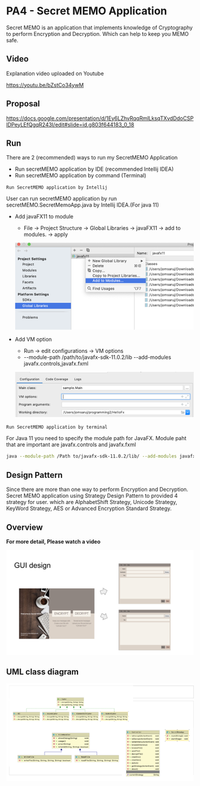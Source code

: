 # PA4 - Secret MEMO Application

Secret MEMO is an application that implements knowledge of Cryptography to perform Encryption and Decryption. Which can help to keep you MEMO safe.

## Video 
Explanation video uploaded on Youtube

https://youtu.be/bZstCo34ywM

## Proposal

https://docs.google.com/presentation/d/1Ey6LZhvRqqRmlLksqTXvdDdoCSPlDPeyLEfQgqR243I/edit#slide=id.g803f644183_0_18

## Run

There are 2 (recommended) ways to run my SecretMEMO Application
* Run secretMEMO application by IDE (recommended Intellij IDEA)
* Run secretMEMO application by command (Terminal)

`Run SecretMEMO application by Intellij`

User can run secretMEMO application by run secretMEMO.SecretMemoApp.java by Intellij IDEA.(For java 11)

* Add javaFX11 to module
    - File -> Project Structure -> Global Libraries -> javaFX11 -> add to modules. -> apply

    ![](README_Image/addtoModule.png)

* Add VM option
    - Run -> edit configurations -> VM options
    - --module-path /path/to/javafx-sdk-11.0.2/lib --add-modules javafx.controls,javafx.fxml

    ![](README_Image/VmOption.png)



`Run SecretMEMO application by terminal`

For Java 11 you need to specify the module path for JavaFX. Module paht that are important are javafx.controls and javafx.fxml

```bash
java --module-path /Path to/javafx-sdk-11.0.2/lib/ --add-modules javafx.controls,javafx.fxml  -jar SecretMEMO.jar
```

## Design Pattern
Since there are more than one way to perform Encryption and Decryption. Secret MEMO application using Strategy Design Pattern to provided 4 strategy for user. which are AlphabetShift Strategy, Unicode Strategy, KeyWord Strategy, AES or Advanced Encryption Standard Strategy.

## Overview

**For more detail, Please watch a video**

![](README_Image/GUI.png)

## UML class diagram

![](README_Image/uml.png)













